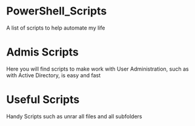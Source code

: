 # PowerShell_Scripts
A list of scripts to help automate my life

# Admis Scripts
Here you will find scripts to make work with User Administration, such as with Active Directory, is easy and fast

# Useful Scripts
Handy Scripts such as unrar all files and all subfolders
